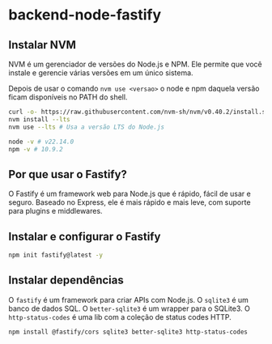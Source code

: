 # backend-node-fastify

## Instalar NVM

NVM é um gerenciador de versões do Node.js e NPM. Ele permite que você instale e gerencie várias versões em um único sistema.

Depois de usar o comando `nvm use <versao>` o node e npm daquela versão ficam disponíveis no PATH do shell.

```bash
curl -o- https://raw.githubusercontent.com/nvm-sh/nvm/v0.40.2/install.sh | bash
nvm install --lts
nvm use --lts # Usa a versão LTS do Node.js

node -v # v22.14.0
npm -v # 10.9.2
```

## Por que usar o Fastify?

O Fastify é um framework web para Node.js que é rápido, fácil de usar e seguro. Baseado no Express, ele é mais rápido e mais leve, com suporte para plugins e middlewares.

## Instalar e configurar o Fastify

```bash
npm init fastify@latest -y
```

## Instalar dependências

O `fastify` é um framework para criar APIs com Node.js.
O `sqlite3` é um banco de dados SQL.
O `better-sqlite3` é um wrapper para o SQLite3.
O `http-status-codes` é uma lib com a coleção de status codes HTTP.

```bash 
npm install @fastify/cors sqlite3 better-sqlite3 http-status-codes 
```